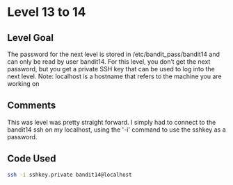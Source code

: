 # Level 13 to 14

## Level Goal
The password for the next level is stored in /etc/bandit_pass/bandit14 and can only be read by user bandit14. For this level, you don’t get the next password, but you get a private SSH key that can be used to log into the next level. Note: localhost is a hostname that refers to the machine you are working on

## Comments
This was level was pretty straight forward. I simply had to connect to the bandit14 ssh on my localhost, using the '-i' command to use the sshkey as a password.

Code Used
------
```bash
ssh -i sshkey.private bandit14@localhost
```
